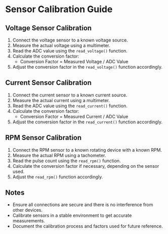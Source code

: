 # Sensor Calibration Guide

## Voltage Sensor Calibration

1. Connect the voltage sensor to a known voltage source.
2. Measure the actual voltage using a multimeter.
3. Read the ADC value using the `read_voltage()` function.
4. Calculate the conversion factor:
   - Conversion Factor = Measured Voltage / ADC Value
5. Adjust the conversion factor in the `read_voltage()` function accordingly.

## Current Sensor Calibration

1. Connect the current sensor to a known current source.
2. Measure the actual current using a multimeter.
3. Read the ADC value using the `read_current()` function.
4. Calculate the conversion factor:
   - Conversion Factor = Measured Current / ADC Value
5. Adjust the conversion factor in the `read_current()` function accordingly.

## RPM Sensor Calibration

1. Connect the RPM sensor to a known rotating device with a known RPM.
2. Measure the actual RPM using a tachometer.
3. Read the pulse count using the `read_rpm()` function.
4. Calculate the conversion factor if necessary, depending on the sensor used.
5. Adjust the `read_rpm()` function accordingly.

## Notes

- Ensure all connections are secure and there is no interference from other devices.
- Calibrate sensors in a stable environment to get accurate measurements.
- Document the calibration process and factors used for future reference.
